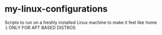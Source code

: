 # my-linux-configurations
Scripts to run on a freshly installed Linux machine to make it feel like home :)
ONLY FOR APT BASED DISTROS
